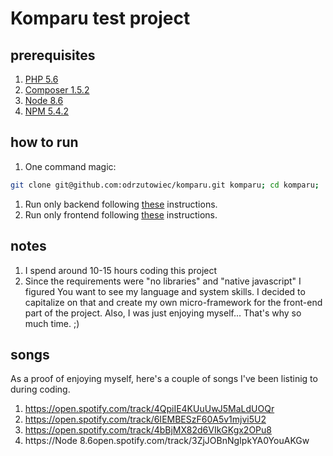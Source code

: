 # Komparu test project

## prerequisites
1. [PHP 5.6](http://php.net/)
1. [Composer 1.5.2](https://getcomposer.org/)
1. [Node 8.6](https://nodejs.org/)
1. [NPM 5.4.2](https://www.npmjs.com/)

## how to run
1. One command magic:
  ```sh
  git clone git@github.com:odrzutowiec/komparu.git komparu; cd komparu; ./run.sh
  ```
1. Run only backend following [these](backend/README.md) instructions.
1. Run only frontend following [these](frontend/README.md) instructions.

## notes
1. I spend around 10-15 hours coding this project
1. Since the requirements were "no libraries" and "native javascript" I figured
  You want to see my language and system skills. I decided to capitalize on
  that and create my own micro-framework for the front-end part of the project.
  Also, I was just enjoying myself... That's why so much time. ;)

## songs
As a proof of enjoying myself, here's a couple of songs I've been listinig
to during coding.
1. https://open.spotify.com/track/4QpiIE4KUuUwJ5MaLdUOQr
1. https://open.spotify.com/track/6IEMBESzF60A5v1mjvi5U2
1. https://open.spotify.com/track/4bBjMX82d6VIkGKgx2OPu8
1. https://Node 8.6open.spotify.com/track/3ZjJOBnNgIpkYA0YouAKGw
